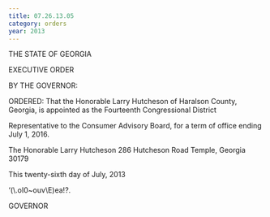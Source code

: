 ```yaml
---
title: 07.26.13.05
category: orders
year: 2013
---
```

  

THE STATE OF GEORGIA

EXECUTIVE ORDER

BY THE GOVERNOR:

ORDERED: That the Honorable Larry Hutcheson of Haralson County, Georgia,
is appointed as the Fourteenth Congressional District

Representative to the Consumer Advisory Board, for a term of
office ending July 1, 2016.

The Honorable Larry Hutcheson
286 Hutcheson Road
Temple, Georgia 30179

This twenty-sixth day of July, 2013

‘(\\.oI0~ouv\E)ea!?.

GOVERNOR

